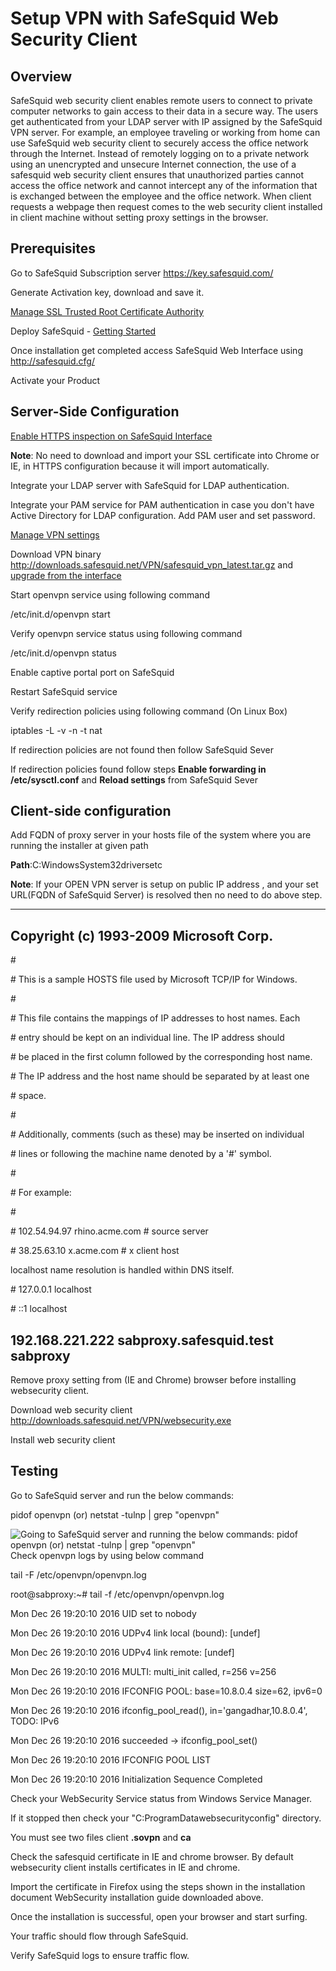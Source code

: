 # Setup VPN with SafeSquid Web Security Client 

## Overview

SafeSquid web security client enables remote users to connect to private computer networks to gain access to their data in a secure way. The users get authenticated from your LDAP server with IP assigned by the SafeSquid VPN server. For example, an employee traveling or working from home can use SafeSquid web security client to securely access the office network through the Internet. Instead of remotely logging on to a private network using an unencrypted and unsecure Internet connection, the use of a safesquid web security client ensures that unauthorized parties cannot access the office network and cannot intercept any of the information that is exchanged between the employee and the office network. When client requests a webpage then request comes to the web security client installed in client machine without setting proxy settings in the browser.

## Prerequisites

Go to SafeSquid Subscription server https://key.safesquid.com/

Generate Activation key, download and save it.

[Manage SSL Trusted Root Certificate Authority](https://help.safesquid.com/portal/en/kb/articles/setting-up-ssl-certificates-from-self-service-portal)

Deploy SafeSquid - [Getting Started](https://help.safesquid.com/portal/en/kb/safesquid-labs)

Once installation get completed access SafeSquid Web Interface using http://safesquid.cfg/

Activate your Product

## Server-Side Configuration

[Enable HTTPS inspection on SafeSquid Interface](https://help.safesquid.com/portal/en/kb/articles/setup-https-inspection)

**Note**: No need to download and import your SSL certificate into Chrome or IE, in HTTPS configuration because it will import automatically.

Integrate your LDAP server with SafeSquid for LDAP authentication.

Integrate your PAM service for PAM authentication in case you don't have Active Directory for LDAP configuration. Add PAM user and set password.

[Manage VPN settings](https://help.safesquid.com/portal/en/kb/articles/manage-vpn-settings)

Download VPN binary http://downloads.safesquid.net/VPN/safesquid_vpn_latest.tar.gz and [upgrade from the interface](https://help.safesquid.com/portal/en/kb/articles/upgrade-safesquid-to-a-newer-version)

Start openvpn service using following command

/etc/init.d/openvpn start

Verify openvpn service status using following command

/etc/init.d/openvpn status

Enable captive portal port on SafeSquid

Restart SafeSquid service

Verify redirection policies using following command (On Linux Box)

iptables -L -v -n -t nat

If redirection policies are not found then follow SafeSquid Sever

If redirection policies found follow steps **Enable forwarding in /etc/sysctl.conf** and **Reload settings** from SafeSquid Sever

## Client-side configuration

Add FQDN of proxy server in your hosts file of the system where you are running the installer at given path

**Path**:C:WindowsSystem32driversetc

**Note**: If your OPEN VPN server is setup on public IP address , and your set URL(FQDN of SafeSquid Server) is resolved then no need to do above step.

  ---------------------------------------------------------------------------
  Copyright (c) 1993-2009 Microsoft Corp.
  ---------------------------------------------------------------------------
  \#

  \# This is a sample HOSTS file used by Microsoft TCP/IP for Windows.

  \#

  \# This file contains the mappings of IP addresses to host names. Each

  \# entry should be kept on an individual line. The IP address should

  \# be placed in the first column followed by the corresponding host name.

  \# The IP address and the host name should be separated by at least one

  \# space.

  \#

  \# Additionally, comments (such as these) may be inserted on individual

  \# lines or following the machine name denoted by a '#' symbol.

  \#

  \# For example:

  \#

  \# 102.54.94.97 rhino.acme.com # source server

  \# 38.25.63.10 x.acme.com # x client host

  localhost name resolution is handled within DNS itself.

  \# 127.0.0.1 localhost

  \# ::1 localhost

  
  192.168.221.222 sabproxy.safesquid.test sabproxy
  ---------------------------------------------------------------------------

Remove proxy setting from (IE and Chrome) browser before installing websecurity client.

Download web security client http://downloads.safesquid.net/VPN/websecurity.exe

Install web security client

## Testing

Go to SafeSquid server and run the below commands:

pidof openvpn (or) netstat -tulnp | grep "openvpn"

![Going to SafeSquid server and running the below commands: pidof openvpn (or) netstat -tulnp | grep "openvpn" ](/img/How_To/Setup_VPN_with_SafeSquid_Web_Security_Client/image1.webp)
Check openvpn logs by using below command

tail -F /etc/openvpn/openvpn.log

root@sabproxy:~# tail -f /etc/openvpn/openvpn.log

Mon Dec 26 19:20:10 2016 UID set to nobody

Mon Dec 26 19:20:10 2016 UDPv4 link local (bound): [undef]

Mon Dec 26 19:20:10 2016 UDPv4 link remote: [undef]

Mon Dec 26 19:20:10 2016 MULTI: multi_init called, r=256 v=256

Mon Dec 26 19:20:10 2016 IFCONFIG POOL: base=10.8.0.4 size=62, ipv6=0

Mon Dec 26 19:20:10 2016 ifconfig_pool_read(), in='gangadhar,10.8.0.4', TODO: IPv6

Mon Dec 26 19:20:10 2016 succeeded -> ifconfig_pool_set()

Mon Dec 26 19:20:10 2016 IFCONFIG POOL LIST

Mon Dec 26 19:20:10 2016 Initialization Sequence Completed

Check your WebSecurity Service status from Windows Service Manager.

If it stopped then check your "C:ProgramDatawebsecurityconfig" directory.

You must see two files client **.sovpn** and **ca**

Check the safesquid certificate in IE and chrome browser. By default websecurity client installs certificates in IE and chrome.

Import the certificate in Firefox using the steps shown in the installation document WebSecurity installation guide downloaded above.

Once the installation is successful, open your browser and start surfing.

Your traffic should flow through SafeSquid.

Verify SafeSquid logs to ensure traffic flow.
